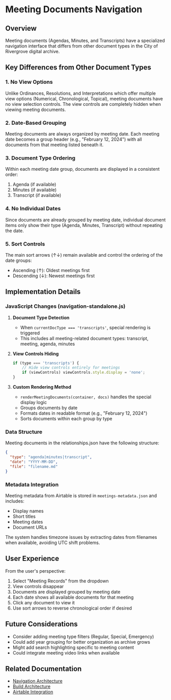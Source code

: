 # Meeting Documents Navigation

## Overview

Meeting documents (Agendas, Minutes, and Transcripts) have a specialized navigation interface that differs from other document types in the City of Rivergrove digital archive.

## Key Differences from Other Document Types

### 1. No View Options
Unlike Ordinances, Resolutions, and Interpretations which offer multiple view options (Numerical, Chronological, Topical), meeting documents have no view selection controls. The view controls are completely hidden when viewing meeting documents.

### 2. Date-Based Grouping
Meeting documents are always organized by meeting date. Each meeting date becomes a group header (e.g., "February 12, 2024") with all documents from that meeting listed beneath it.

### 3. Document Type Ordering
Within each meeting date group, documents are displayed in a consistent order:
1. Agenda (if available)
2. Minutes (if available)  
3. Transcript (if available)

### 4. No Individual Dates
Since documents are already grouped by meeting date, individual document items only show their type (Agenda, Minutes, Transcript) without repeating the date.

### 5. Sort Controls
The main sort arrows (↑↓) remain available and control the ordering of the date groups:
- Ascending (↑): Oldest meetings first
- Descending (↓): Newest meetings first

## Implementation Details

### JavaScript Changes (navigation-standalone.js)

1. **Document Type Detection**
   - When `currentDocType === 'transcripts'`, special rendering is triggered
   - This includes all meeting-related document types: transcript, meeting, agenda, minutes

2. **View Controls Hiding**
   ```javascript
   if (type === 'transcripts') {
       // Hide view controls entirely for meetings
       if (viewControls) viewControls.style.display = 'none';
   }
   ```

3. **Custom Rendering Method**
   - `renderMeetingDocuments(container, docs)` handles the special display logic
   - Groups documents by date
   - Formats dates in readable format (e.g., "February 12, 2024")
   - Sorts documents within each group by type

### Data Structure

Meeting documents in the relationships.json have the following structure:
```json
{
  "type": "agenda|minutes|transcript",
  "date": "YYYY-MM-DD",
  "file": "filename.md"
}
```

### Metadata Integration

Meeting metadata from Airtable is stored in `meetings-metadata.json` and includes:
- Display names
- Short titles
- Meeting dates
- Document URLs

The system handles timezone issues by extracting dates from filenames when available, avoiding UTC shift problems.

## User Experience

From the user's perspective:
1. Select "Meeting Records" from the dropdown
2. View controls disappear
3. Documents are displayed grouped by meeting date
4. Each date shows all available documents for that meeting
5. Click any document to view it
6. Use sort arrows to reverse chronological order if desired

## Future Considerations

- Consider adding meeting type filters (Regular, Special, Emergency)
- Could add year grouping for better organization as archive grows
- Might add search highlighting specific to meeting content
- Could integrate meeting video links when available

## Related Documentation

- [Navigation Architecture](./navigation-architecture.md)
- [Build Architecture](./build-architecture.md)
- [Airtable Integration](./airtable-integration.md)